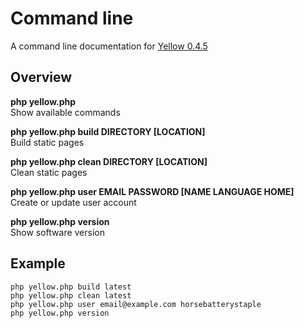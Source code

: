 Command line
============
A command line documentation for [Yellow 0.4.5](https://github.com/markseu/yellowcms)

Overview
--------
**php yellow.php**  
Show available commands

**php yellow.php build DIRECTORY [LOCATION]**  
Build static pages

**php yellow.php clean DIRECTORY [LOCATION]**  
Clean static pages

**php yellow.php user EMAIL PASSWORD [NAME LANGUAGE HOME]**  
Create or update user account

**php yellow.php version**  
Show software version

Example
-------
`php yellow.php build latest`  
`php yellow.php clean latest`  
`php yellow.php user email@example.com horsebatterystaple`  
`php yellow.php version`  